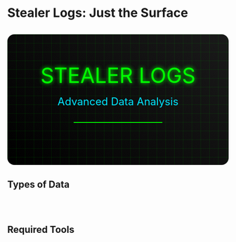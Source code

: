 # Stealer Logs: Just the Surface

<div class="hero-container">
  <div class="matrix-bg"></div>
  <div class="hero-content">
    <div class="glitch-text" data-text="STEALER LOGS">STEALER LOGS</div>
    <div class="cyber-subtitle">Advanced Data Analysis</div>
    <div class="pulse-line"></div>
  </div>
</div>

## Types of Data

<div class="data-grid">
  <InteractiveDataCard
    title="Cookies"
    icon="🍪"
    description="Browser cookie data containing session and authentication information"
    :items="[
      'Session cookies',
      'Persistence cookies',
      'Authentication data',
      'Encrypted credentials'
    ]"
    :details="{
      description: 'Browser cookies contain valuable session data and authentication tokens that can be used to hijack active sessions.',
      risks: [
        'Session hijacking possible',
        'Stored credentials exposure',
        'Authentication bypass',
        'Persistent access'
      ],
      tips: [
        'Check expiration dates',
        'Validate cookie integrity',
        'Test session persistence',
        'Monitor for encryption'
      ]
    }"
  />

  <InteractiveDataCard
    title="Logins"
    icon="🔑"
    description="Stored login credentials for various platforms and services"
    :items="[
      'Email credentials',
      'Social media accounts',
      'Banking logins',
      'E-commerce platforms'
    ]"
    :details="{
      description: 'Stored login credentials can provide access to various accounts and services.',
      risks: [
        'Account takeover',
        'Identity theft',
        'Financial fraud',
        'Data breach'
      ],
      tips: [
        'Verify credential validity',
        'Check for 2FA',
        'Test login attempts',
        'Monitor for patterns'
      ]
    }"
  />

  <InteractiveDataCard
    title="Sessions"
    icon="🔄"
    description="Active session data and authentication tokens"
    :items="[
      'Active sessions',
      'Authentication tokens',
      'Session persistence',
      'Token validation'
    ]"
    :details="{
      description: 'Session data allows access to active user sessions without requiring login credentials.',
      risks: [
        'Session persistence',
        'Token reuse',
        'Access escalation',
        'Lateral movement'
      ],
      tips: [
        'Check token validity',
        'Test session duration',
        'Monitor for expiration',
        'Validate permissions'
      ]
    }"
  />

  <InteractiveDataCard
    title="Wallets"
    icon="💰"
    description="Cryptocurrency wallet data and private keys"
    :items="[
      'Wallet files',
      'Private keys',
      'Seed phrases',
      'Transaction history'
    ]"
    :details="{
      description: 'Cryptocurrency wallet data can provide access to digital assets and transaction history.',
      risks: [
        'Asset theft',
        'Transaction monitoring',
        'Key compromise',
        'Wallet takeover'
      ],
      tips: [
        'Verify wallet balance',
        'Check transaction logs',
        'Test key validity',
        'Monitor for activity'
      ]
    }"
  />
</div>

## Required Tools

<div class="tools-grid">
  <ToolCard
    icon="🔧"
    title="EditThisCookie"
    description="Browser extension for cookie management and analysis"
  />
  <ToolCard
    icon="📦"
    title="WinRAR"
    description="File compression and archive management utility"
  />
  <ToolCard
    icon="📝"
    title="Notepad++"
    description="Advanced text editor for log analysis"
  />
</div>

<style>
.hero-container {
  background: linear-gradient(45deg, #000, #1a1a1a);
  padding: 4rem 2rem;
  margin: 2rem 0;
  border-radius: 1rem;
  position: relative;
  overflow: hidden;
}

.matrix-bg {
  position: absolute;
  top: 0;
  left: 0;
  right: 0;
  bottom: 0;
  background: 
    linear-gradient(90deg, rgba(0, 255, 0, 0.1) 1px, transparent 1px),
    linear-gradient(rgba(0, 255, 0, 0.1) 1px, transparent 1px);
  background-size: 20px 20px;
  animation: matrixScroll 20s linear infinite;
}

.hero-content {
  position: relative;
  z-index: 1;
  text-align: center;
}

.glitch-text {
  font-size: 3rem;
  color: #00ff00;
  text-shadow: 0 0 10px #00ff00;
  position: relative;
}

.cyber-subtitle {
  font-size: 1.5rem;
  color: #00e5ff;
  margin-top: 1rem;
}

.pulse-line {
  height: 2px;
  background: #00ff00;
  margin: 2rem auto;
  width: 200px;
  animation: pulse 2s infinite;
}

.data-grid {
  display: grid;
  grid-template-columns: repeat(auto-fit, minmax(300px, 1fr));
  gap: 2rem;
  margin: 2rem 0;
}

.tools-grid {
  display: grid;
  grid-template-columns: repeat(auto-fit, minmax(250px, 1fr));
  gap: 1.5rem;
  margin: 2rem 0;
}

@keyframes matrixScroll {
  0% { transform: translate(0, 0); }
  100% { transform: translate(20px, 20px); }
}

@keyframes pulse {
  0% { transform: scaleX(1); opacity: 1; }
  50% { transform: scaleX(1.5); opacity: 0.5; }
  100% { transform: scaleX(1); opacity: 1; }
}
</style>
